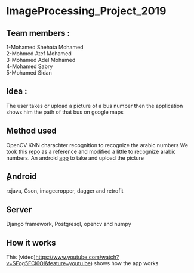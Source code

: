 # ImageProcessing_Project_2019
## Team members :

1-Mohamed Shehata Mohamed <br>
2-Mohmed Atef Mohamed <br>
3-Mohamed Adel Mohamed <br>
4-Mohamed Sabry <br>
5-Mohamed Sidan <br>

## Idea :
The user takes or upload  a picture of a bus number then the application shows him the path of that bus on google maps
    

## Method used 
OpenCV KNN charachter recognition to recognize the arabic numbers
We took this [repo](https://github.com/MicrocontrollersAndMore/OpenCV_3_KNN_Character_Recognition_Python) as a reference and modified a little to recognize arabic numbers.
An android [app](https://github.com/MuhammedSabry/Bus-Route.git) to take and upload the picture

## ِAndroid
rxjava, Gson, imagecropper, dagger and retrofit

## Server
Django framework, Postgresql, opencv and numpy

## How it works
This [video]https://www.youtube.com/watch?v=SFog5FCl6OI&feature=youtu.be) shows how the app works


